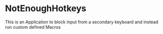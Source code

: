 # NotEnoughHotkeys
This is an Application to block input from a secondary keyboard and instead run custom defined Macros
